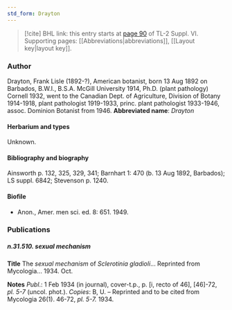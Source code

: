 ```yaml
---
std_form: Drayton
---
```


> [!cite] BHL link: this entry starts at [page 90](https://www.biodiversitylibrary.org/page/33260078) of TL-2 Suppl. VI.
> Supporting pages: [[Abbreviations|abbreviations]], [[Layout key|layout key]].

### Author

Drayton, Frank Lisle (1892-?), American botanist, born 13 Aug 1892 on Barbados, B.W.I., B.S.A. McGill University 1914, Ph.D. (plant pathology) Cornell 1932, went to the Canadian Dept. of Agriculture, Division of Botany 1914-1918, plant pathologist 1919-1933, princ. plant pathologist 1933-1946, assoc. Dominion Botanist from 1946. 
**Abbreviated name**: *Drayton*

#### Herbarium and types

Unknown.

#### Bibliography and biography

Ainsworth p. 132, 325, 329, 341; Barnhart 1: 470 (b. 13 Aug 1892, Barbados); LS suppl. 6842; Stevenson p. 1240.

#### Biofile

- Anon., Amer. men sci. ed. 8: 651. 1949.

### Publications

##### n.31.510. sexual mechanism

**Title**
The *sexual mechanism* of *Sclerotinia gladioli*... Reprinted from Mycologia... 1934. Oct.

**Notes**
*Publ*.: 1 Feb 1934 (in journal), cover-t.p., p. \[i, recto of 46\], \[46\]-72, *pl. 5-7* (uncol. phot.).
*Copies*: B, U. – Reprinted and to be cited from Mycologia 26(1). 46-72, *pl. 5-7.* 1934.

